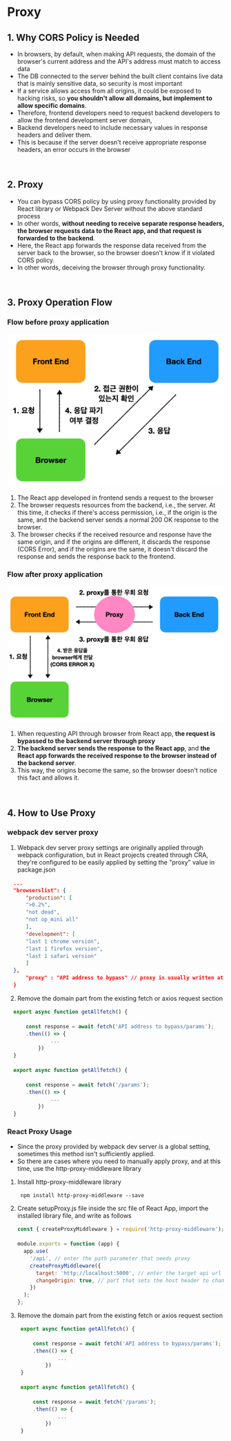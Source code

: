 # Proxy

## 1. Why CORS Policy is Needed

- In browsers, by default, when making API requests, the domain of the browser's current address and the API's address must match to access data
- The DB connected to the server behind the built client contains live data that is mainly sensitive data, so security is most important
- If a service allows access from all origins, it could be exposed to hacking risks, so **you shouldn't allow all domains, but implement to allow specific domains**.
- Therefore, frontend developers need to request backend developers to allow the frontend development server domain,
- Backend developers need to include necessary values in response headers and deliver them.
- This is because if the server doesn't receive appropriate response headers, an error occurs in the browser

<br/>

## 2. Proxy

- You can bypass CORS policy by using proxy functionality provided by React library or Webpack Dev Server without the above standard process
- In other words, **without needing to receive separate response headers, the browser requests data to the React app, and that request is forwarded to the backend**.
- Here, the React app forwards the response data received from the server back to the browser, so the browser doesn't know if it violated CORS policy.
- In other words, deceiving the browser through proxy functionality.

<br/>

## 3. Proxy Operation Flow

### Flow before proxy application

![proxy_before](/Images/proxy_before.png)

1. The React app developed in frontend sends a request to the browser
2. The browser requests resources from the backend, i.e., the server. At this time, it checks if there's access permission, i.e., if the origin is the same, and the backend server sends a normal 200 OK response to the browser.
3. The browser checks if the received resource and response have the same origin, and if the origins are different, it discards the response (CORS Error), and if the origins are the same, it doesn't discard the response and sends the response back to the frontend.

### Flow after proxy application

![proxy_after](/Images/proxy_after.png)

1. When requesting API through browser from React app, **the request is bypassed to the backend server through proxy**
2. **The backend server sends the response to the React app**, and **the React app forwards the received response to the browser instead of the backend server**.
3. This way, the origins become the same, so the browser doesn't notice this fact and allows it.

<br/>

## 4. How to Use Proxy

### webpack dev server proxy

1. Webpack dev server proxy settings are originally applied through webpack configuration, but in React projects created through CRA, they're configured to be easily applied by setting the "proxy" value in package.json

```json
  ...
  "browserslist": {
      "production": [
      ">0.2%",
      "not dead",
      "not op_mini all"
      ],
      "development": [
      "last 1 chrome version",
      "last 1 firefox version",
      "last 1 safari version"
      ]
  },
      "proxy" : "API address to bypass" // proxy is usually written at the bottom for easy finding
  }
```

2. Remove the domain part from the existing fetch or axios request section

```javascript
  export async function getAllfetch() {

      const response = await fetch('API address to bypass/params');
      .then(() => {
              ...
          })
  }

  export async function getAllfetch() {

      const response = await fetch('/params');
      .then(() => {
              ...
          })
  }
```

### React Proxy Usage

- Since the proxy provided by webpack dev server is a global setting, sometimes this method isn't sufficiently applied.
- So there are cases where you need to manually apply proxy, and at this time, use the http-proxy-middleware library

1. Install http-proxy-middleware library

   ```shell
    npm install http-proxy-middleware --save
   ```

2. Create setupProxy.js file inside the src file of React App, import the installed library file, and write as follows

   ```javascript
   const { createProxyMiddleware } = require('http-proxy-middleware');

   module.exports = function (app) {
     app.use(
       '/api', // enter the path parameter that needs proxy
       createProxyMiddleware({
         target: 'http://localhost:5000', // enter the target api url
         changeOrigin: true, // part that sets the host header to change according to the target server configuration
       })
     );
   };
   ```

3. Remove the domain part from the existing fetch or axios request section

   ```javascript
    export async function getAllfetch() {

        const response = await fetch('API address to bypass/params');
        .then(() => {
                ...
            })
    }

    export async function getAllfetch() {

        const response = await fetch('/params');
        .then(() => {
                ...
            })
    }
   ```
